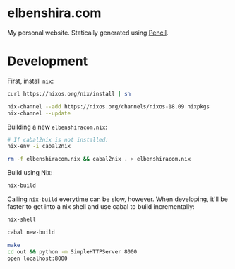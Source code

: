 # elbenshira.com

My personal website. Statically generated using
[Pencil](https://hackage.haskell.org/package/pencil).

# Development

First, install `nix`:

```bash
curl https://nixos.org/nix/install | sh

nix-channel --add https://nixos.org/channels/nixos-18.09 nixpkgs
nix-channel --update
```

Building a new `elbenshiracom.nix`:

```bash
# If cabal2nix is not installed:
nix-env -i cabal2nix

rm -f elbenshiracom.nix && cabal2nix . > elbenshiracom.nix
```

Build using Nix:

```bash
nix-build
```

Calling `nix-build` everytime can be slow, however. When developing, it'll be
faster to get into a nix shell and use cabal to build incrementally:

```bash
nix-shell

cabal new-build
```


```bash
make
cd out && python -m SimpleHTTPServer 8000
open localhost:8000
```
